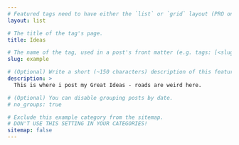 ```yaml
---
# Featured tags need to have either the `list` or `grid` layout (PRO only).
layout: list

# The title of the tag's page.
title: Ideas

# The name of the tag, used in a post's front matter (e.g. tags: [<slug>]).
slug: example

# (Optional) Write a short (~150 characters) description of this featured tag.
description: >
  This is where i post my Great Ideas - roads are weird here.

# (Optional) You can disable grouping posts by date.
# no_groups: true

# Exclude this example category from the sitemap.
# DON'T USE THIS SETTING IN YOUR CATEGORIES!
sitemap: false
---
```

